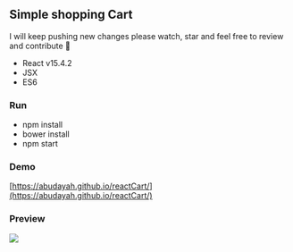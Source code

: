 ## Simple shopping Cart
I will keep pushing new changes please watch, star and feel free to review and contribute 🙂

- React v15.4.2
- JSX
- ES6

### Run

- npm install
- bower install
- npm start

### Demo
[https://abudayah.github.io/reactCart/](https://abudayah.github.io/reactCart/)


### Preview

![](https://raw.githubusercontent.com/abudayah/reactCart/master/Screenshot.png)
